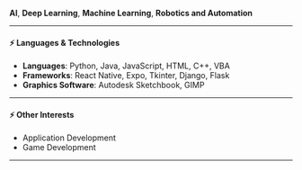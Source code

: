 **AI**, **Deep Learning**, **Machine Learning**, **Robotics and Automation**

---

#### ⚡ Languages & Technologies
- **Languages**: Python, Java, JavaScript, HTML, C++, VBA
- **Frameworks**: React Native, Expo, Tkinter, Django, Flask
- **Graphics Software**: Autodesk Sketchbook, GIMP

---

#### ⚡ Other Interests  
- Application Development
- Game Development

---


